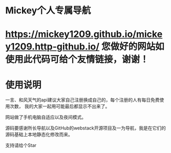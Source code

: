 # Mickey个人专属导航
# https://mickey1209.github.io/mickey1209.http-github.io/ 您做好的网站如使用此代码可给个友情链接，谢谢！

# 使用说明

一言、和风天气的api建议大家自己注册换成自己的，每个注册的人有每日免费使用次数，
我的大家一起用可能最后都显示不出来了。

网站做了手机电脑自适应以及夜间模式。

源码要感谢所长导航以及GitHub的webstack开源项目及一为导航，我是在它们的源码基础上本地静态化修改而来。




支持请给个Star
